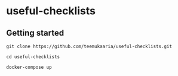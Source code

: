 # useful-checklists

## Getting started

`git clone https://github.com/teemukaaria/useful-checklists.git`

`cd useful-checklists`

`docker-compose up`